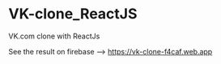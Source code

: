# VK-clone_ReactJS
VK.com clone with ReactJs

See the result on firebase --> https://vk-clone-f4caf.web.app
